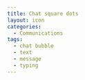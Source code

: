 ```yaml
---
title: Chat square dots
layout: icon
categories:
  - Communications
tags:
  - chat bubble
  - text
  - message
  - typing
---
```

